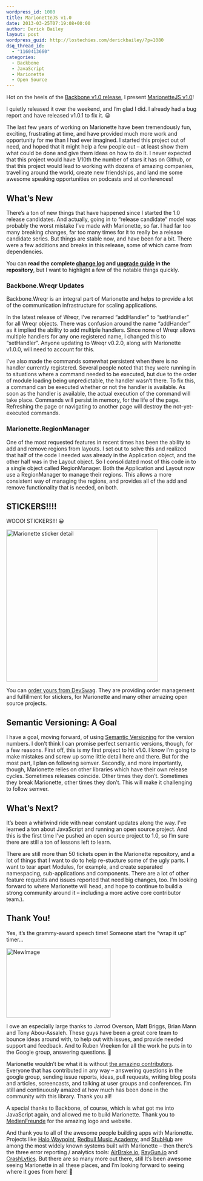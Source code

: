 ```yaml
---
wordpress_id: 1080
title: MarionetteJS v1.0
date: 2013-03-25T07:19:08+00:00
author: Derick Bailey
layout: post
wordpress_guid: http://lostechies.com/derickbailey/?p=1080
dsq_thread_id:
  - "1160413660"
categories:
  - Backbone
  - JavaScript
  - Marionette
  - Open Source
---
```

Hot on the heels of the [Backbone v1.0 release](http://ashkenas.com/backbonejs-1.0/), I present [MarionetteJS v1.0](http://marionettejs.com)!

I quietly released it over the weekend, and I&#8217;m glad I did. I already had a bug report and have released v1.0.1 to fix it. 😀

The last few years of working on Marionette have been tremendously fun, exciting, frustrating at time, and have provided much more work and opportunity for me than I had ever imagined. I started this project out of need, and hoped that it might help a few people out &#8211; at least show them what could be done and give them ideas on how to do it. I never expected that this project would have 1/10th the number of stars it has on Github, or that this project would lead to working with dozens of amazing companies, travelling around the world, create new friendships, and land me some awesome speaking opportunities on podcasts and at conferences! 

## What&#8217;s New

There&#8217;s a ton of new things that have happened since I started the 1.0 release candidates. And actually, going in to &#8220;release candidate&#8221; model was probably the worst mistake I&#8217;ve made with Marionette, so far. I had far too many breaking changes, far too many times for it to really be a release candidate series. But things are stable now, and have been for a bit. There were a few additions and breaks in this release, some of which came from dependencies.

You can **read the complete [change log](https://github.com/marionettejs/backbone.marionette/blob/master/changelog.md) and [upgrade guide](https://github.com/marionettejs/backbone.marionette/blob/master/upgradeGuide.md) in the repository**, but I want to highlight a few of the notable things quickly.

### Backbone.Wreqr Updates

Backbone.Wreqr is an integral part of Marionette and helps to provide a lot of the communication infrastructure for scaling applications. 

In the latest release of Wreqr, I&#8217;ve renamed &#8220;addHandler&#8221; to &#8220;setHandler&#8221; for all Wreqr objects. There was confusion around the name &#8220;addHander&#8221; as it implied the ability to add multiple handlers. Since none of Wreqr allows multiple handlers for any one registered name, I changed this to &#8220;setHandler&#8221;. Anyone updating to Wreqr v0.2.0, along with Marionette v1.0.0, will need to account for this.

I&#8217;ve also made the commands somewhat persistent when there is no handler currently registered. Several people noted that they were running in to situations where a command needed to be executed, but due to the order of module loading being unpredictable, the handler wasn&#8217;t there. To fix this, a command can be executed whether or not the handler is available. As soon as the handler is available, the actual execution of the command will take place. Commands will persist in memory, for the life of the page. Refreshing the page or navigating to another page will destroy the not-yet-executed commands.

### Marionette.RegionManager

One of the most requested features in recent times has been the ability to add and remove regions from layouts. I set out to solve this and realized that half of the code I needed was already in the Application object, and the other half was in the Layout object. So I consolidated most of this code in to a single object called RegionManager. Both the Application and Layout now use a RegionManager to manage their regions. This allows a more consistent way of managing the regions, and provides all of the add and remove functionality that is needed, on both.

## STICKERS!!!!

WOOO! STICKERS!!! 😀

 [<img title="marionette-sticker-detail.jpg" src="http://lostechies.com/content/derickbailey/uploads/2013/03/marionette-sticker-detail.jpg" alt="Marionette sticker detail" width="400" height="400" border="0" />](http://www.devswag.com/products/marionette-stickers-4)

You can [order yours from DevSwag](http://www.devswag.com/products/marionette-stickers-4). They are providing order management and fulfillment for stickers, for Marionette and many other amazing open source projects.

## Semantic Versioning: A Goal

I have a goal, moving forward, of using [Semantic Versioning](http://semver.org) for the version numbers. I don&#8217;t think I can promise perfect semantic versions, though, for a few reasons. First off, this is my first project to hit v1.0. I know I&#8217;m going to make mistakes and screw up some little detail here and there. But for the most part, I plan on following semver. Secondly, and more importantly, though, Marionette relies on other libraries which have their own release cycles. Sometimes releases coincide. Other times they don&#8217;t. Sometimes they break Marionette, other times they don&#8217;t. This will make it challenging to follow semver.

## What&#8217;s Next?

It&#8217;s been a whirlwind ride with near constant updates along the way. I&#8217;ve learned a ton about JavaScript and running an open source project. And this is the first time I&#8217;ve pushed an open source project to 1.0, so I&#8217;m sure there are still a ton of lessons left to learn.

There are still more than 50 tickets open in the Marionette repository, and a lot of things that I want to do to help re-stucture some of the ugly parts. I want to tear apart Modules, for example, and create separated namespacing, sub-applications and components. There are a lot of other feature requests and issues reported that need big changes, too. I&#8217;m looking forward to where Marionette will head, and hope to continue to build a strong community around it &#8211; including a more active core contributor team.).

## Thank You!

Yes, it&#8217;s the grammy-award speech time! Someone start the &#8220;wrap it up&#8221; timer&#8230;

<img title="NewImage.png" src="http://lostechies.com/content/derickbailey/uploads/2013/03/NewImage.png" alt="NewImage" width="275" height="183" border="0" />

I owe an especially large thanks to Jarrod Overson, Matt Briggs, Brian Mann and Tony Abou-Assaleh. These guys have been a great core team to bounce ideas around with, to help out with issues, and provide needed support and feedback. And to Ruben Vreeken for all the work he puts in to the Google group, answering questions. 🙂

Marionette wouldn&#8217;t be what it is without [the amazing contributors](https://github.com/marionettejs/backbone.marionette/contributors). Everyone that has contributed in any way &#8211; answering questions in the google group, sending issue reports, ideas, pull requests, writing blog posts and articles, screencasts, and talking at user groups and conferences. I&#8217;m still and continuously amazed at how much has been done in the community with this library. Thank you all!

A special thanks to Backbone, of course, which is what got me into JavaScript again, and allowed me to build Marionette. Thank you to [MedienFreunde](http://medienfreunde.com/) for the amazing logo and website.

And thank you to all of the awesome people building apps with Marionette. Projects like [Halo Waypoint](http://app.halowaypoint.com), [Redbull Music Academy](http://www.redbullmusicacademy.com/), and [StubHub](http://www.stubhub.com/) are among the most widely known systems built with Marionette &#8211; then there&#8217;s the three error reporting / analytics tools: [AirBrake.io](http://airbrake.io/), [RayGun.io](http://raygun.io/) and [CrashLytics](http://crashlytics.com/). But there are so many more out there, still It&#8217;s been awesome seeing Marionette in all these places, and I&#8217;m looking forward to seeing where it goes from here! 🙂